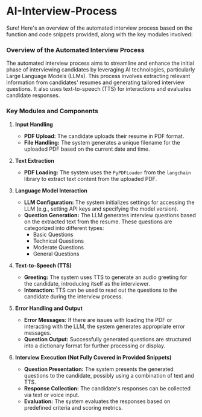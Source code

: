 # AI-Interview-Process
Sure! Here's an overview of the automated interview process based on the function and code snippets provided, along with the key modules involved:

### Overview of the Automated Interview Process

The automated interview process aims to streamline and enhance the initial phase of interviewing candidates by leveraging AI technologies, particularly Large Language Models (LLMs). This process involves extracting relevant information from candidates' resumes and generating tailored interview questions. It also uses text-to-speech (TTS) for interactions and evaluates candidate responses.

### Key Modules and Components

1. **Input Handling**
   - **PDF Upload:** The candidate uploads their resume in PDF format.
   - **File Handling:** The system generates a unique filename for the uploaded PDF based on the current date and time.

2. **Text Extraction**
   - **PDF Loading:** The system uses the `PyPDFLoader` from the `langchain` library to extract text content from the uploaded PDF.
   
3. **Language Model Interaction**
   - **LLM Configuration:** The system initializes settings for accessing the LLM (e.g., setting API keys and specifying the model version).
   - **Question Generation:** The LLM generates interview questions based on the extracted text from the resume. These questions are categorized into different types:
     - Basic Questions
     - Technical Questions
     - Moderate Questions
     - General Questions
   
4. **Text-to-Speech (TTS)**
   - **Greeting:** The system uses TTS to generate an audio greeting for the candidate, introducing itself as the interviewer.
   - **Interaction:** TTS can be used to read out the questions to the candidate during the interview process.

5. **Error Handling and Output**
   - **Error Messages:** If there are issues with loading the PDF or interacting with the LLM, the system generates appropriate error messages.
   - **Question Output:** Successfully generated questions are structured into a dictionary format for further processing or display.

6. **Interview Execution (Not Fully Covered in Provided Snippets)**
   - **Question Presentation:** The system presents the generated questions to the candidate, possibly using a combination of text and TTS.
   - **Response Collection:** The candidate's responses can be collected via text or voice input.
   - **Evaluation:** The system evaluates the responses based on predefined criteria and scoring metrics.

